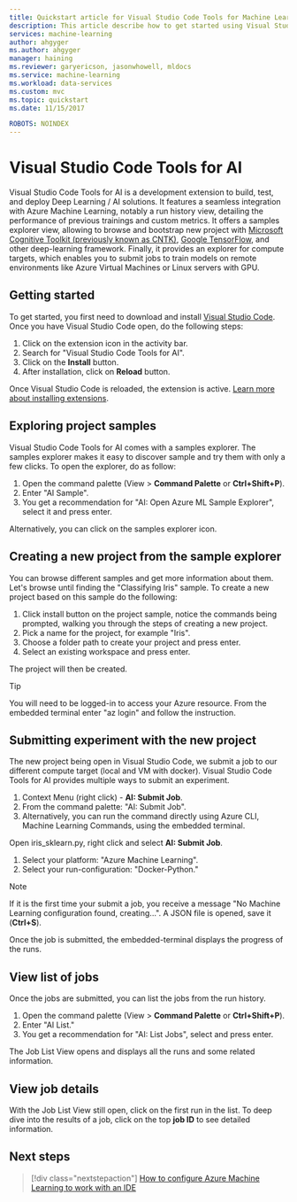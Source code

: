 ```yaml
---
title: Quickstart article for Visual Studio Code Tools for Machine Learning on Azure | Microsoft Docs
description: This article describe how to get started using Visual Studio Code Tools for Machine Learning, from creating an experiment, training a model, and operationalizing a web-service.
services: machine-learning
author: ahgyger
ms.author: ahgyger
manager: haining
ms.reviewer: garyericson, jasonwhowell, mldocs
ms.service: machine-learning
ms.workload: data-services
ms.custom: mvc
ms.topic: quickstart
ms.date: 11/15/2017

ROBOTS: NOINDEX
---
```



# Visual Studio Code Tools for AI
Visual Studio Code Tools for AI is a development extension to build, test, and deploy Deep Learning / AI solutions. It features a seamless integration with Azure Machine Learning, notably a run history view, detailing the performance of previous trainings and custom metrics. It offers a samples explorer view, allowing to browse and bootstrap new project with  [Microsoft Cognitive Toolkit (previously known as CNTK)](http://www.microsoft.com/cognitive-toolkit), [Google TensorFlow](https://www.tensorflow.org), and other deep-learning framework. Finally, it provides an explorer for compute targets, which enables you to submit jobs to train models on remote environments like Azure Virtual Machines or Linux servers with GPU. 
 
## Getting started 
To get started, you first need to download and install [Visual Studio Code](https://code.visualstudio.com/Download). Once you have Visual Studio Code open, do the following steps:
1. Click on the extension icon in the activity bar. 
2. Search for "Visual Studio Code Tools for AI". 
3. Click on the **Install** button. 
4. After installation, click on **Reload** button. 

Once Visual Studio Code is reloaded, the extension is active. [Learn more about installing extensions](https://code.visualstudio.com/docs/editor/extension-gallery).

## Exploring project samples
Visual Studio Code Tools for AI comes with a samples explorer. The samples explorer makes it easy to discover sample and try them with only a few clicks. 
To open the explorer, do as follow:   
1. Open the command palette (View > **Command Palette** or **Ctrl+Shift+P**).
2. Enter "AI Sample". 
3. You get a recommendation for "AI: Open Azure ML Sample Explorer", select it and press enter. 

Alternatively, you can click on the samples explorer icon.

## Creating a new project from the sample explorer 
You can browse different samples and get more information about them. Let's browse until finding the "Classifying Iris" sample. 
To create a new project based on this sample do the following:
1. Click install button on the project sample, notice the commands being prompted, walking you through the steps of creating a new project. 
2. Pick a name for the project, for example "Iris".
3. Choose a folder path to create your project and press enter. 
4. Select an existing workspace and press enter.

The project will then be created.

> [!TIP]
> You will need to be logged-in to access your Azure resource. From the embedded terminal enter "az login" and follow the instruction. 

## Submitting experiment with the new project
The new project being open in Visual Studio Code, we submit a job to our different compute target (local and VM with docker).
Visual Studio Code Tools for AI provides multiple ways to submit an experiment. 
1. Context Menu (right click) - **AI: Submit Job**.
2. From the command palette: "AI: Submit Job".
3. Alternatively, you can run the command directly using Azure CLI, Machine Learning Commands, using the embedded terminal.

Open iris_sklearn.py, right click and select **AI: Submit Job**.
1. Select your platform: "Azure Machine Learning".
2. Select your run-configuration: "Docker-Python."

> [!NOTE]
> If it is the first time your submit a job, you receive a message "No Machine Learning configuration found, creating...". A JSON file is opened, save it (**Ctrl+S**).

Once the job is submitted, the embedded-terminal displays the progress of the runs. 

## View list of jobs
Once the jobs are submitted, you can list the jobs from the run history.
1. Open the command palette (View > **Command Palette** or **Ctrl+Shift+P**).
2. Enter "AI List."
3. You get a recommendation for "AI: List Jobs", select and press enter.

The Job List View opens and displays all the runs and some related information.

## View job details
With the Job List View still open, click on the first run in the list.
To deep dive into the results of a job, click on the top **job ID** to see detailed information. 

## Next steps
> [!div class="nextstepaction"]
> [How to configure Azure Machine Learning to work with an IDE](./how-to-configure-your-IDE.md)
